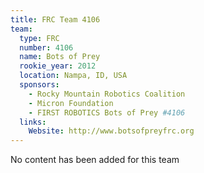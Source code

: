 ```yaml
---
title: FRC Team 4106
team:
  type: FRC
  number: 4106
  name: Bots of Prey
  rookie_year: 2012
  location: Nampa, ID, USA
  sponsors:
    - Rocky Mountain Robotics Coalition
    - Micron Foundation
    - FIRST ROBOTICS Bots of Prey #4106
  links:
    Website: http://www.botsofpreyfrc.org
---
```

No content has been added for this team